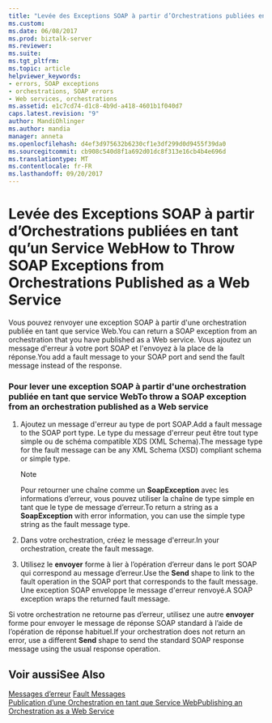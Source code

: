 ```yaml
---
title: "Levée des Exceptions SOAP à partir d’Orchestrations publiées en tant qu’un Service Web | Documents Microsoft"
ms.custom: 
ms.date: 06/08/2017
ms.prod: biztalk-server
ms.reviewer: 
ms.suite: 
ms.tgt_pltfrm: 
ms.topic: article
helpviewer_keywords:
- errors, SOAP exceptions
- orchestrations, SOAP errors
- Web services, orchestrations
ms.assetid: e1c7cd74-d1c8-4b9d-a418-4601b1f040d7
caps.latest.revision: "9"
author: MandiOhlinger
ms.author: mandia
manager: anneta
ms.openlocfilehash: d4ef3d975632b6230cf1e3df299d0d9455f39da0
ms.sourcegitcommit: cb908c540d8f1a692d01dc8f313e16cb4b4e696d
ms.translationtype: MT
ms.contentlocale: fr-FR
ms.lasthandoff: 09/20/2017
---
```

# <a name="how-to-throw-soap-exceptions-from-orchestrations-published-as-a-web-service"></a><span data-ttu-id="06b2f-102">Levée des Exceptions SOAP à partir d’Orchestrations publiées en tant qu’un Service Web</span><span class="sxs-lookup"><span data-stu-id="06b2f-102">How to Throw SOAP Exceptions from Orchestrations Published as a Web Service</span></span>
<span data-ttu-id="06b2f-103">Vous pouvez renvoyer une exception SOAP à partir d'une orchestration publiée en tant que service Web.</span><span class="sxs-lookup"><span data-stu-id="06b2f-103">You can return a SOAP exception from an orchestration that you have published as a Web service.</span></span> <span data-ttu-id="06b2f-104">Vous ajoutez un message d'erreur à votre port SOAP et l'envoyez à la place de la réponse.</span><span class="sxs-lookup"><span data-stu-id="06b2f-104">You add a fault message to your SOAP port and send the fault message instead of the response.</span></span>  
  
### <a name="to-throw-a-soap-exception-from-an-orchestration-published-as-a-web-service"></a><span data-ttu-id="06b2f-105">Pour lever une exception SOAP à partir d'une orchestration publiée en tant que service Web</span><span class="sxs-lookup"><span data-stu-id="06b2f-105">To throw a SOAP exception from an orchestration published as a Web service</span></span>  
  
1.  <span data-ttu-id="06b2f-106">Ajoutez un message d'erreur au type de port SOAP.</span><span class="sxs-lookup"><span data-stu-id="06b2f-106">Add a fault message to the SOAP port type.</span></span> <span data-ttu-id="06b2f-107">Le type du message d'erreur peut être tout type simple ou de schéma compatible XDS (XML Schema).</span><span class="sxs-lookup"><span data-stu-id="06b2f-107">The message type for the fault message can be any XML Schema (XSD) compliant schema or simple type.</span></span>  
  
    > [!NOTE]
    >  <span data-ttu-id="06b2f-108">Pour retourner une chaîne comme un **SoapException** avec les informations d’erreur, vous pouvez utiliser la chaîne de type simple en tant que le type de message d’erreur.</span><span class="sxs-lookup"><span data-stu-id="06b2f-108">To return a string as a **SoapException** with error information, you can use the simple type string as the fault message type.</span></span>  
  
2.  <span data-ttu-id="06b2f-109">Dans votre orchestration, créez le message d'erreur.</span><span class="sxs-lookup"><span data-stu-id="06b2f-109">In your orchestration, create the fault message.</span></span>  
  
3.  <span data-ttu-id="06b2f-110">Utilisez le **envoyer** forme à lier à l’opération d’erreur dans le port SOAP qui correspond au message d’erreur.</span><span class="sxs-lookup"><span data-stu-id="06b2f-110">Use the **Send** shape to link to the fault operation in the SOAP port that corresponds to the fault message.</span></span> <span data-ttu-id="06b2f-111">Une exception SOAP enveloppe le message d'erreur renvoyé.</span><span class="sxs-lookup"><span data-stu-id="06b2f-111">A SOAP exception wraps the returned fault message.</span></span>  
  
 <span data-ttu-id="06b2f-112">Si votre orchestration ne retourne pas d’erreur, utilisez une autre **envoyer** forme pour envoyer le message de réponse SOAP standard à l’aide de l’opération de réponse habituel.</span><span class="sxs-lookup"><span data-stu-id="06b2f-112">If your orchestration does not return an error, use a different **Send** shape to send the standard SOAP response message using the usual response operation.</span></span>  
  
## <a name="see-also"></a><span data-ttu-id="06b2f-113">Voir aussi</span><span class="sxs-lookup"><span data-stu-id="06b2f-113">See Also</span></span>  
 <span data-ttu-id="06b2f-114">[Messages d’erreur](../core/fault-messages.md) </span><span class="sxs-lookup"><span data-stu-id="06b2f-114">[Fault Messages](../core/fault-messages.md) </span></span>  
 [<span data-ttu-id="06b2f-115">Publication d’une Orchestration en tant que Service Web</span><span class="sxs-lookup"><span data-stu-id="06b2f-115">Publishing an Orchestration as a Web Service</span></span>](../core/publishing-an-orchestration-as-a-web-service.md)
